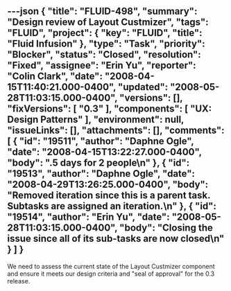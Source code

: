 ---json
{
  "title": "FLUID-498",
  "summary": "Design review of Layout Custmizer",
  "tags": "FLUID",
  "project": {
    "key": "FLUID",
    "title": "Fluid Infusion"
  },
  "type": "Task",
  "priority": "Blocker",
  "status": "Closed",
  "resolution": "Fixed",
  "assignee": "Erin Yu",
  "reporter": "Colin Clark",
  "date": "2008-04-15T11:40:21.000-0400",
  "updated": "2008-05-28T11:03:15.000-0400",
  "versions": [],
  "fixVersions": [
    "0.3"
  ],
  "components": [
    "UX: Design Patterns"
  ],
  "environment": null,
  "issueLinks": [],
  "attachments": [],
  "comments": [
    {
      "id": "19511",
      "author": "Daphne Ogle",
      "date": "2008-04-15T13:22:27.000-0400",
      "body": ".5 days for 2 people\n"
    },
    {
      "id": "19513",
      "author": "Daphne Ogle",
      "date": "2008-04-29T13:26:25.000-0400",
      "body": "Removed iteration since this is a parent task.  Subtasks are assigned an iteration.\n"
    },
    {
      "id": "19514",
      "author": "Erin Yu",
      "date": "2008-05-28T11:03:15.000-0400",
      "body": "Closing the issue since all of its sub-tasks are now closed\n"
    }
  ]
}
---
We need to assess the current state of the Layout Custmizer component and ensure it meets our design criteria and "seal of approval" for the 0.3 release.

        